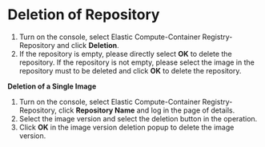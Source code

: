 # Deletion of Repository

 1. Turn on the console, select Elastic Compute-Container Registry-Repository and click **Deletion**.
 2. If the repository is empty, please directly select **OK** to delete the repository. If the repository is not empty, please select the image in the repository must to be deleted and click **OK** to delete the repository.

**Deletion of a Single Image**

 1. Turn on the console, select Elastic Compute-Container Registry-Repository, click **Repository Name** and log in the page of details.
 2. Select the image version and select the deletion button in the operation.
 3. Click **OK** in the image version deletion popup to delete the image version.